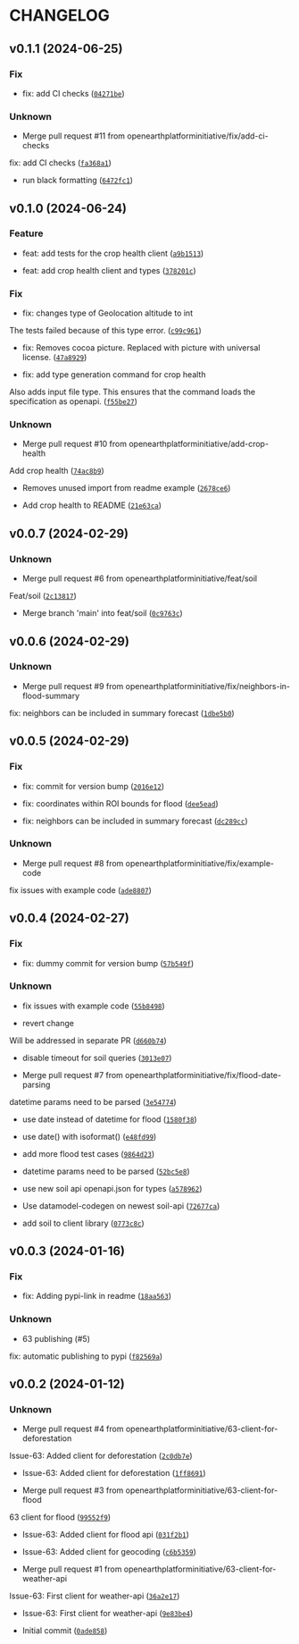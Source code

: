 # CHANGELOG

## v0.1.1 (2024-06-25)

### Fix

* fix: add CI checks ([`04271be`](https://github.com/openearthplatforminitiative/openepi-client-py/commit/04271bea0d0770c4acded6c28991990e8da882c0))

### Unknown

* Merge pull request #11 from openearthplatforminitiative/fix/add-ci-checks

fix: add CI checks ([`fa368a1`](https://github.com/openearthplatforminitiative/openepi-client-py/commit/fa368a18e53c38a5e30f21c5043eadf04d1e3adb))

* run black formatting ([`6472fc1`](https://github.com/openearthplatforminitiative/openepi-client-py/commit/6472fc1b7e021d1ce9d142d14c0b09959ac1d53e))

## v0.1.0 (2024-06-24)

### Feature

* feat: add tests for the crop health client ([`a9b1513`](https://github.com/openearthplatforminitiative/openepi-client-py/commit/a9b15136d5472e2bf0e41bd99d92e0d4726a5f00))

* feat: add crop health client and types ([`378201c`](https://github.com/openearthplatforminitiative/openepi-client-py/commit/378201cb6a8073b0a8c01796b7146d615378254d))

### Fix

* fix: changes type of Geolocation altitude to int

The tests failed because of this type error. ([`c99c961`](https://github.com/openearthplatforminitiative/openepi-client-py/commit/c99c961f18276d88252d3c838a39d5c38f5f053e))

* fix: Removes cocoa picture. Replaced with picture with universal license. ([`47a8929`](https://github.com/openearthplatforminitiative/openepi-client-py/commit/47a892956e9cf338322ce02e7b968681a1522945))

* fix: add type generation command for crop health

Also adds input file type. This ensures that the command loads the
specification as openapi. ([`f55be27`](https://github.com/openearthplatforminitiative/openepi-client-py/commit/f55be276b1f502c4809707c806bc776ae72bde90))

### Unknown

* Merge pull request #10 from openearthplatforminitiative/add-crop-health

Add crop health ([`74ac8b9`](https://github.com/openearthplatforminitiative/openepi-client-py/commit/74ac8b98d29c84212986071b2fcff2ae530adaee))

* Removes unused import from readme example ([`2678ce6`](https://github.com/openearthplatforminitiative/openepi-client-py/commit/2678ce66206d37e23e37335e75c1c38757e77f8c))

* Add crop health to README ([`21e63ca`](https://github.com/openearthplatforminitiative/openepi-client-py/commit/21e63cabb334cc6bed62163d3b103d7a63b08a9e))

## v0.0.7 (2024-02-29)

### Unknown

* Merge pull request #6 from openearthplatforminitiative/feat/soil

Feat/soil ([`2c13817`](https://github.com/openearthplatforminitiative/openepi-client-py/commit/2c13817e26c44ee3fc00c64c78c83c89982dbad7))

* Merge branch &#39;main&#39; into feat/soil ([`0c9763c`](https://github.com/openearthplatforminitiative/openepi-client-py/commit/0c9763cb443968689aace11d6911f10aa202c3c7))

## v0.0.6 (2024-02-29)

### Unknown

* Merge pull request #9 from openearthplatforminitiative/fix/neighbors-in-flood-summary

fix: neighbors can be included in summary forecast ([`1dbe5b0`](https://github.com/openearthplatforminitiative/openepi-client-py/commit/1dbe5b03b6c5609bd0bcdfbddedf4917a89d499f))

## v0.0.5 (2024-02-29)

### Fix

* fix: commit for version bump ([`2016e12`](https://github.com/openearthplatforminitiative/openepi-client-py/commit/2016e123e922701ff05529f516ff7c4cd7aa8765))

* fix: coordinates within ROI bounds for flood ([`dee5ead`](https://github.com/openearthplatforminitiative/openepi-client-py/commit/dee5ead93add9903543b0c364a6d8c4f42b76740))

* fix: neighbors can be included in summary forecast ([`dc289cc`](https://github.com/openearthplatforminitiative/openepi-client-py/commit/dc289cc042ffecc89c32c2690555dd50e62ce45a))

### Unknown

* Merge pull request #8 from openearthplatforminitiative/fix/example-code

fix issues with example code ([`ade8807`](https://github.com/openearthplatforminitiative/openepi-client-py/commit/ade8807cb1a9b58b579e96ac8be1389f65035939))

## v0.0.4 (2024-02-27)

### Fix

* fix: dummy commit for version bump ([`57b549f`](https://github.com/openearthplatforminitiative/openepi-client-py/commit/57b549f4ad842432df3427e21064c800bf1d19c4))

### Unknown

* fix issues with example code ([`55b8498`](https://github.com/openearthplatforminitiative/openepi-client-py/commit/55b8498f1b097eb6ff6c91201dc078387fa2ddbe))

* revert change

Will be addressed in separate PR ([`d660b74`](https://github.com/openearthplatforminitiative/openepi-client-py/commit/d660b743f35d5752ceba20f054786506e2882670))

* disable timeout for soil queries ([`3013e07`](https://github.com/openearthplatforminitiative/openepi-client-py/commit/3013e07c5be73ed77b666c6f5498b7c156f05af1))

* Merge pull request #7 from openearthplatforminitiative/fix/flood-date-parsing

datetime params need to be parsed ([`3e54774`](https://github.com/openearthplatforminitiative/openepi-client-py/commit/3e54774c57ec19d8098e5544928687257cc6edd7))

* use date instead of datetime for flood ([`1580f38`](https://github.com/openearthplatforminitiative/openepi-client-py/commit/1580f385d371794d748c5e8b232f429377ddc9a9))

* use date() with isoformat() ([`e48fd99`](https://github.com/openearthplatforminitiative/openepi-client-py/commit/e48fd992b8b89904a867088d288cc68b9c43f931))

* add more flood test cases ([`9864d23`](https://github.com/openearthplatforminitiative/openepi-client-py/commit/9864d238724f0ad71352205d441e65db79f4c348))

* datetime params need to be parsed ([`52bc5e8`](https://github.com/openearthplatforminitiative/openepi-client-py/commit/52bc5e8e5555beac28b10b03aae587508d820445))

* use new soil api openapi.json for types ([`a578962`](https://github.com/openearthplatforminitiative/openepi-client-py/commit/a578962e44dc0864846b966c43e712dc758043af))

* Use datamodel-codegen on newest soil-api ([`72677ca`](https://github.com/openearthplatforminitiative/openepi-client-py/commit/72677cae94c8dce1734ce577803cbcc0192f8708))

* add soil to client library ([`0773c8c`](https://github.com/openearthplatforminitiative/openepi-client-py/commit/0773c8c23c1dcad1e5ee5d6277d14fc9a6a2289c))

## v0.0.3 (2024-01-16)

### Fix

* fix: Adding pypi-link in readme ([`18aa563`](https://github.com/openearthplatforminitiative/openepi-client-py/commit/18aa56308f1099bc5a8d7dddce2c045235ca6fe3))

### Unknown

* 63 publishing (#5)

fix: automatic publishing to pypi ([`f82569a`](https://github.com/openearthplatforminitiative/openepi-client-py/commit/f82569a94bb6e59ff510e719690bff48d0dfafe7))

## v0.0.2 (2024-01-12)

### Unknown

* Merge pull request #4 from openearthplatforminitiative/63-client-for-deforestation

Issue-63: Added client for deforestation ([`2c0db7e`](https://github.com/openearthplatforminitiative/openepi-client-py/commit/2c0db7e36e5bdac3b6c8bee0af9a5d24fbd41828))

* Issue-63: Added client for deforestation ([`1ff8691`](https://github.com/openearthplatforminitiative/openepi-client-py/commit/1ff8691909f6cf02836f672fb5902904d2e8d54c))

* Merge pull request #3 from openearthplatforminitiative/63-client-for-flood

63 client for flood ([`99552f9`](https://github.com/openearthplatforminitiative/openepi-client-py/commit/99552f93ce2a3d2b6fcd9ceaa10782812807ccfe))

* Issue-63: Added client for flood api ([`031f2b1`](https://github.com/openearthplatforminitiative/openepi-client-py/commit/031f2b1a777a608a3afb760e19832f1b80d86be8))

* Issue-63: Added client for geocoding ([`c6b5359`](https://github.com/openearthplatforminitiative/openepi-client-py/commit/c6b53593167e8066bd17465a847739203d358e8d))

* Merge pull request #1 from openearthplatforminitiative/63-client-for-weather-api

Issue-63: First client for weather-api ([`36a2e17`](https://github.com/openearthplatforminitiative/openepi-client-py/commit/36a2e17b628f2b652c93451f4a5affa502c9a6cd))

* Issue-63: First client for weather-api ([`9e83be4`](https://github.com/openearthplatforminitiative/openepi-client-py/commit/9e83be4387a3e6213db6ac8168443df3ed407b1b))

* Initial commit ([`0ade858`](https://github.com/openearthplatforminitiative/openepi-client-py/commit/0ade85871614950ce68dd922ab18e6a68f6506f1))
